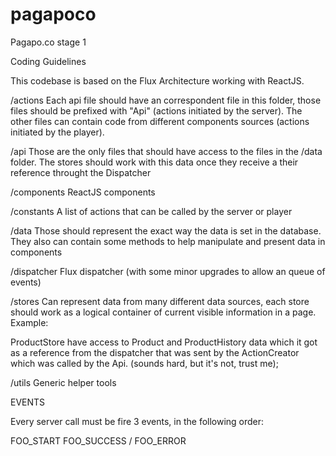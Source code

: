 pagapoco
========

Pagapo.co stage 1

Coding Guidelines

This codebase is based on the Flux Architecture working with ReactJS.

/actions
Each api file should have an correspondent file in this folder, those files should
be prefixed with "Api" (actions initiated by the server).
The other files can contain code from different components sources (actions initiated
by the player).

/api
Those are the only files that should have access to the files in the /data folder.
The stores should work with this data once they receive a their reference
throught the Dispatcher

/components
ReactJS components

/constants
A list of actions that can be called by the server or player

/data
Those should represent the exact way the data is set in the database. They also
can contain some methods to help manipulate and present data in components

/dispatcher
Flux dispatcher (with some minor upgrades to allow an queue of events)

/stores
Can represent data from many different data sources, each store should work as
a logical container of current visible information in a page. Example:

ProductStore have access to Product and ProductHistory data which it got as a reference
from the dispatcher that was sent by the ActionCreator which was called by the Api.
(sounds hard, but it's not, trust me);

/utils
Generic helper tools


EVENTS

Every server call must be fire 3 events, in the following order:

FOO_START
FOO_SUCCESS / FOO_ERROR

